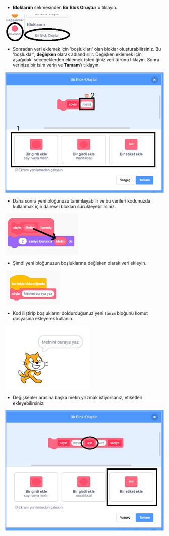 + **Bloklarım** sekmesinden **Bir Blok Oluştur**'u tıklayın.

![Bloklarım](images/my-blocks-annotated.png)

+ Sonradan veri eklemek için 'boşlukları' olan bloklar oluşturabilirsiniz. Bu 'boşluklar', **değişken** olarak adlandırılır. Değişken eklemek için, aşağıdaki seçeneklerden eklemek istediğiniz veri türünü tıklayın. Sonra verinize bir isim verin ve **Tamam**'ı tıklayın.

![Değişkenlerle yeni bir blok oluşturun](images/parameter-create-annotated.png)

+ Daha sonra yeni bloğunuzu tanımlayabilir ve bu verileri kodunuzda kullanmak için dairesel blokları sürükleyebilirsiniz.

![Değişkenlerle yeni bir blok tanımlayın](images/parameter-define-annotated.png)

+ Şimdi yeni bloğunuzun boşluklarına değişken olarak veri ekleyin.

![Değişkenli yeni bir bloğu kullanın](images/parameter-use.png)

+ Kod iliştirip boşluklarını doldurduğunuz yeni `tanım` bloğunu komut dosyasına ekleyerek kullanın.

![Değişkenli yeni bir bloğu test edin](images/parameter-test.png)

+ Değişkenler arasına başka metin yazmak istiyorsanız, etiketleri ekleyebilirsiniz:

![Değişkenlerle yeni bir blok oluşturun](images/parameter-label-text-annotated.png)